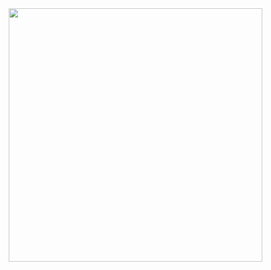 <div id="header" align="center">
  <img src="https://img1.akspic.ru/previews/1/5/2/4/6/164251/164251-illustracia-anime-cifrovoe_iskusstvo-atmosfera-oblako-x750.jpg" width="500"/>
</div>
